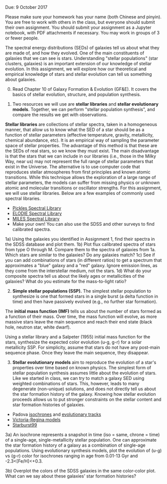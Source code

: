 Due: 9 October 2017

Please make sure your homework has your name (both Chinese and pinyin). You are free to work with others in the class, but everyone should submit their own assignment. You should submit your assignment as a Jupyter notebook, with PDF attachments if necessary. You may work in groups of 3 or fewer people.

The spectral energy distributions (SEDs) of galaxies tell us about what they are made of, and how they evolved. One of the main constituents of galaxies that we can see is stars. Understanding "stellar populations" (star clusters, galaxies) is an important extension of our knowledge of stellar evolution. In this assignment, we will explore how our theoretical and empirical knowledge of stars and stellar evolution can tell us something about galaxies.

0) Read Chapter 10 of Galaxy Formation & Evolution (GF&E). It covers the basics of stellar evolution, structure, and population synthesis.

1) Two resources we will use are **stellar libraries** and **stellar evolutionary models**. Together, we can perform "stellar population synthesis", and compare the results we get with observations.

**Stellar libraries** are collections of stellar spectra, taken in a homogeneous manner, that allow us to know what the SED of a star should be as a function of stellar parameters (effective temperature, gravity, metallicity, chemical abundance, etc). It is an empirical way of sampling the parameter space of stellar properties. The advantage of this method is that these are the SEDs of real stars, so we know they must exist. The main disadvantage is that the stars that we can include in our libraries (i.e., those in the Milky Way, near us) may not represent the full range of stellar parameters that exist in the Universe. The alternative is to use computer code that reproduces stellar atmospheres from first principles and known atomic transitions. While this technique allows the exploration of a large range of stellar parameters, the models can suffer from missing physics or unknown atomic and molecular transitions or oscillator strengths. For this assignment, we will use stellar libraries. Below are a few examples of commonly used spectral libraries.

* [Pickles Spectral Library](http://www.eso.org/sci/facilities/paranal/decommissioned/isaac/tools/lib.html)
* [ELODIE Spectral Library](http://www.obs.u-bordeaux1.fr/m2a/soubiran/elodie_library.html)
* [MILES Spectral Library](http://www.iac.es/proyecto/miles/)
* Make your own! You can also use the SDSS and other surveys to find calibrated spectra.

1a) Using the galaxies you identified in Assignment 1, find their spectra in the SDSS database and plot them.
1b) Plot flux calibrated spectra of stars from type O through M. Compare them to the spectra of galaxies from 1a. Which stars are similar to the galaxies? Do any galaxies match?
1c) See if you can add combinations of stars (in different ratios) to get a spectrum that approximates a "blue" galaxy and a "red" galaxy. Ignore emission lines, as they come from the interstellar medium, not the stars.
1d) What do your composite spectra tell us about the likely ages or metallicities of the galaxies? What do you estimate for the mass-to-light ratio?

2) **Simple stellar populations (SSP).** The simplest stellar population to synthesize is one that formed stars in a single burst (a delta function in time) and then have passively evolved (e.g., no further star formation).

The **initial mass function (IMF)** tells us about the number of stars formed as a function of their mass. Over time, the mass function will evolve, as more massive stars leave the main sequence and reach their end state (black hole, neutron star, white dwarf).

Using a stellar library and a Salpeter (1955) initial mass function for the stars, synthesize the expected color evolution (u-g, g-r) for a solar metallicity SSP. For simplicity, assume that stars do not have any post-main sequence phase. Once they leave the main sequence, they disappear.

3) **Stellar evolutionary models** aim to reproduce the evolution of a star's properties over time based on known physics. The simplest form of stellar population synthesis assumes little about the evolution of stars. Like we started in class, we can try to match a galaxy SED using weighted combinations of stars. This, however, leads to many degenerate (non-unique) solutions, and does not directly tell us about the star formation history of the galaxy. Knowing how stellar evolution proceeds allows us to put stronger constraints on the stellar content and star formation histories of galaxies.

* Padova [isochrones](http://stev.oapd.inaf.it/YZVAR/cgi-bin/form) and [evolutionary tracks](http://stev.oapd.inaf.it/YZVAR/)
* [Victoria-Regina models](http://www.cadc-ccda.hia-iha.nrc-cnrc.gc.ca/community/VictoriaReginaModels/)
* [Starburst99](http://www.stsci.edu/science/starburst99/docs/default.htm)

3a) An isochrone represents a snapshot in time (iso = same, chrone = time) of a single-age, single-metallicity stellar population. One can approximate the star formation history of a galaxy as a combination of single-age populations. Using evolutionary synthesis models, plot the evolution of (u-g) vs (g-r) color for isochrones ranging in age from 0.01-13 Gyr and -2.3<[Fe/H]<+0.3.

3b) Overplot the colors of the SDSS galaxies in the same color-color plot. What can we say about these galaxies' star formation histories?
